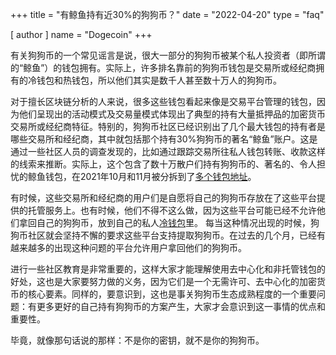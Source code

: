 +++
title = "有鲸鱼持有近30%的狗狗币？"
date = "2022-04-20"
type = "faq"

[ author ]
  name = "Dogecoin"
+++

有关狗狗币的一个常见谣言是说，很大一部分的狗狗币被某个私人投资者（即所谓的“鲸鱼”）的钱包拥有。实际上，许多排名靠前的狗狗币钱包是交易所或经纪商拥有的冷钱包和热钱包，所以他们其实是数千人甚至数十万人的狗狗币。

对于擅长区块链分析的人来说，很多这些钱包看起来像是交易平台管理的钱包，因为他们呈现出的活动模式及交易量模式体现出了典型的持有大量抵押品的加密货币交易所或经纪商特征。特别的，狗狗币社区已经识别出了几个最大钱包的持有者是哪些交易所和经纪商，其中就包括那个持有30%狗狗币的著名“鲸鱼”账户。这是通过一些社区人员的调查发现的，比如通过跟踪交易所往私人钱包转账、收款这样的线索来推断。实际上，这个包含了数十万散户们持有狗狗币的、著名的、令人担忧的鲸鱼钱包，在2021年10月和11月被分拆到了[多个钱包地址](https://bitinfocharts.com/dogecoin/wallet/3334959)。

有时候，这些交易所和经纪商的用户们是自愿将自己的狗狗币存放在了这些平台提供的托管服务上。也有时候，他们不得不这么做，因为这些平台可能已经不允许他们拿回自己的狗狗币，放到自己的私人[冷钱包](/dogepedia/articles/how-do-i-get-a-wallet/)里。
每当这种情况出现的时候，狗狗币社区就会坚持不懈的要求这些平台支持提取狗狗币。在过去的几个月，已经有越来越多的出现这种问题的平台允许用户拿回他们的狗狗币。

进行一些社区教育是非常重要的，这样大家才能理解使用去中心化和非托管钱包的好处，这也是大家要努力做的义务，因为它们是一个无需许可、去中心化的加密货币的核心要素。同样的，要意识到，这也是事关狗狗币生态成熟程度的一个重要问题：有更多更好的自己持有狗狗币的方案产生，大家才会意识到这一事情的优点和重要性。

毕竟，就像那句话说的那样：不是你的密钥，就不是你的狗狗币。